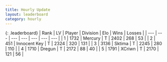 ```yaml
---
title: Hourly Update
layout: leaderboard
category: hourly
---
```


{: .leaderboard}
| Rank | LV | Player | Division | Elo | Wins | Losses |
| --- | --- | --- | --- | --- | --- | --- |
| <span data-change="0">1</span> | 1732 | <span title="ID: 692745">Mercury</span> | T | <span data-change="0">2402</span> | <span data-change="0">268</span> | <span data-change="0">53</span> |
| <span data-change="0">2</span> | 451 | <span title="ID: 773025">Innocent Key</span> | T | <span data-change="-7">2324</span> | <span data-change="4">320</span> | <span data-change="1">131</span> |
| <span data-change="0">3</span> | 3136 | <span title="ID: 353063">Sktima</span> | T | <span data-change="0">2245</span> | <span data-change="0">280</span> | <span data-change="0">110</span> |
| <span data-change="0">4</span> | 1710 | <span title="ID: 337810">Dregun</span> | T | <span data-change="0">2172</span> | <span data-change="0">88</span> | <span data-change="0">40</span> |
| <span data-change="0">5</span> | 1791 | <span title="ID: 448883">XCriwn</span> | T | <span data-change="0">2170</span> | <span data-change="0">121</span> | <span data-change="0">56</span> |